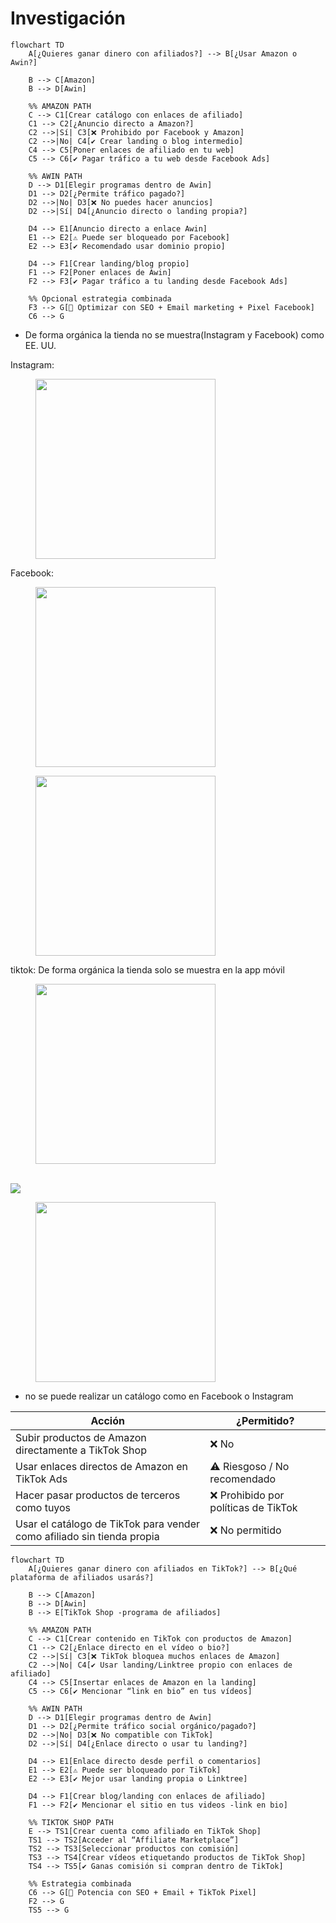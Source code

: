 # Investigación

```mermaid
flowchart TD
    A[¿Quieres ganar dinero con afiliados?] --> B[¿Usar Amazon o Awin?]

    B --> C[Amazon]
    B --> D[Awin]

    %% AMAZON PATH
    C --> C1[Crear catálogo con enlaces de afiliado]
    C1 --> C2[¿Anuncio directo a Amazon?]
    C2 -->|Sí| C3[❌ Prohibido por Facebook y Amazon]
    C2 -->|No| C4[✔️ Crear landing o blog intermedio]
    C4 --> C5[Poner enlaces de afiliado en tu web]
    C5 --> C6[✔️ Pagar tráfico a tu web desde Facebook Ads]

    %% AWIN PATH
    D --> D1[Elegir programas dentro de Awin]
    D1 --> D2[¿Permite tráfico pagado?]
    D2 -->|No| D3[❌ No puedes hacer anuncios]
    D2 -->|Sí| D4[¿Anuncio directo o landing propia?]

    D4 --> E1[Anuncio directo a enlace Awin]
    E1 --> E2[⚠️ Puede ser bloqueado por Facebook]
    E2 --> E3[✔️ Recomendado usar dominio propio]

    D4 --> F1[Crear landing/blog propio]
    F1 --> F2[Poner enlaces de Awin]
    F2 --> F3[✔️ Pagar tráfico a tu landing desde Facebook Ads]

    %% Opcional estrategia combinada
    F3 --> G[🧠 Optimizar con SEO + Email marketing + Pixel Facebook]
    C6 --> G
```

* De forma orgánica la tienda no se muestra(Instagram y Facebook) como EE. UU.&#x20;

Instagram:

<figure><img src=".gitbook/assets/photo_2025-07-25_19-45-05.jpg" alt="" width="288"><figcaption></figcaption></figure>

Facebook:

<figure><img src=".gitbook/assets/photo_2025-07-25_19-45-02.jpg" alt="" width="288"><figcaption></figcaption></figure>

<figure><img src=".gitbook/assets/photo_2025-07-25_19-44-53.jpg" alt="" width="288"><figcaption></figcaption></figure>

tiktok: De forma orgánica la tienda solo se muestra en la app móvil&#x20;

<figure><img src=".gitbook/assets/photo_2025-07-25_20-00-54.jpg" alt="" width="288"><figcaption></figcaption></figure>

\
![](<.gitbook/assets/photo_2025-07-25_20-00-54 (2).jpg>)

<figure><img src=".gitbook/assets/photo_2025-07-25_20-00-54 (3).jpg" alt="" width="288"><figcaption></figcaption></figure>

* no se puede realizar un catálogo como en Facebook o Instagram &#x20;

| Acción                                                                 | ¿Permitido?                         |
| ---------------------------------------------------------------------- | ----------------------------------- |
| Subir productos de Amazon directamente a TikTok Shop                   | ❌ No                                |
| Usar enlaces directos de Amazon en TikTok Ads                          | ⚠️ Riesgoso / No recomendado        |
| Hacer pasar productos de terceros como tuyos                           | ❌ Prohibido por políticas de TikTok |
| Usar el catálogo de TikTok para vender como afiliado sin tienda propia | ❌ No permitido                      |

```mermaid
flowchart TD
    A[¿Quieres ganar dinero con afiliados en TikTok?] --> B[¿Qué plataforma de afiliados usarás?]

    B --> C[Amazon]
    B --> D[Awin]
    B --> E[TikTok Shop -programa de afiliados]

    %% AMAZON PATH
    C --> C1[Crear contenido en TikTok con productos de Amazon]
    C1 --> C2[¿Enlace directo en el vídeo o bio?]
    C2 -->|Sí| C3[❌ TikTok bloquea muchos enlaces de Amazon]
    C2 -->|No| C4[✔️ Usar landing/Linktree propio con enlaces de afiliado]
    C4 --> C5[Insertar enlaces de Amazon en la landing]
    C5 --> C6[✔️ Mencionar “link en bio” en tus vídeos]

    %% AWIN PATH
    D --> D1[Elegir programas dentro de Awin]
    D1 --> D2[¿Permite tráfico social orgánico/pagado?]
    D2 -->|No| D3[❌ No compatible con TikTok]
    D2 -->|Sí| D4[¿Enlace directo o usar tu landing?]
    
    D4 --> E1[Enlace directo desde perfil o comentarios]
    E1 --> E2[⚠️ Puede ser bloqueado por TikTok]
    E2 --> E3[✔️ Mejor usar landing propia o Linktree]

    D4 --> F1[Crear blog/landing con enlaces de afiliado]
    F1 --> F2[✔️ Mencionar el sitio en tus videos -link en bio]

    %% TIKTOK SHOP PATH
    E --> TS1[Crear cuenta como afiliado en TikTok Shop]
    TS1 --> TS2[Acceder al “Affiliate Marketplace”]
    TS2 --> TS3[Seleccionar productos con comisión]
    TS3 --> TS4[Crear vídeos etiquetando productos de TikTok Shop]
    TS4 --> TS5[✔️ Ganas comisión si compran dentro de TikTok]

    %% Estrategia combinada
    C6 --> G[🧠 Potencia con SEO + Email + TikTok Pixel]
    F2 --> G
    TS5 --> G
```
